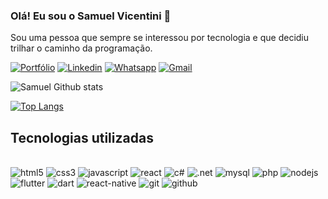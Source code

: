 ### Olá! Eu sou o Samuel Vicentini 👋
Sou uma pessoa que sempre se interessou por tecnologia e que decidiu trilhar o caminho da programação.

[![Portfólio](https://img.shields.io/website?label=SamuelVicentini.com&style=for-the-badge&url=http://samuelvicentini.com.br/)](http://samuelvicentini.com.br/)
[![Linkedin](https://img.shields.io/badge/LinkedIn-0077B5?style=for-the-badge&logo=linkedin&logoColor=white)](https://www.linkedin.com/in/samuel-vicentini-327633262/)
[![Whatsapp](https://img.shields.io/badge/WhatsApp-25D366?style=for-the-badge&logo=whatsapp&logoColor=white)](https://wa.me/5511963101881?text=Ol%C3%A1%2C%20eu%20vi%20o%20seu%20portf%C3%B3lio%20e%20gostaria%20de%20entrar%20em%20contato%21)
[![Gmail](https://img.shields.io/badge/Gmail-D14836?style=for-the-badge&logo=gmail&logoColor=white)](http://samuelvicentini.com.br/#contato)


![Samuel Github stats](https://github-readme-stats-sigma-five.vercel.app/api?username=samuel-vicentini&show_icons=true&theme=tokyonight)

[![Top Langs](https://github-readme-stats-sigma-five.vercel.app/api/top-langs/?username=samuel-vicentini&layout=compact&theme=dracula)](https://github.com/anuraghazra/github-readme-stats)

## Tecnologias utilizadas

<div style="display: inline_block; align='center'"><br/>
    <img  alt="html5" src="https://img.shields.io/badge/HTML5-E34F26?style=for-the-badge&logo=html5&logoColor=white"/>
    <img  alt="css3" src="https://img.shields.io/badge/CSS3-1572B6?style=for-the-badge&logo=css3&logoColor=white"/>
    <img  alt="javascript" src="https://img.shields.io/badge/JavaScript-F7DF1E?style=for-the-badge&logo=javascript&logoColor=black"/>
    <img  alt="react" src="https://img.shields.io/badge/React-20232A?style=for-the-badge&logo=react&logoColor=61DAFB"/>
    <img  alt="c#" src="https://img.shields.io/badge/C%23-239120?style=for-the-badge&logo=c-sharp&logoColor=white"/>    
    <img  alt=".net" src="https://img.shields.io/badge/.NET-5C2D91?style=for-the-badge&logo=.net&logoColor=white"/>
    <img  alt="mysql" src="https://img.shields.io/badge/MySQL-00000F?style=for-the-badge&logo=mysql&logoColor=white"/>
    <img  alt="php" src="https://img.shields.io/badge/PHP-777BB4?style=for-the-badge&logo=php&logoColor=white"/>
    <img  alt="nodejs" src="https://img.shields.io/badge/Node.js-43853D?style=for-the-badge&logo=node.js&logoColor=white"/>
    <img  alt="flutter" src="https://img.shields.io/badge/Flutter-02569B?style=for-the-badge&logo=flutter&logoColor=white"/>
    <img  alt="dart" src="https://img.shields.io/badge/Dart-0175C2?style=for-the-badge&logo=dart&logoColor=white"/>
    <img  alt="react-native" src="https://img.shields.io/badge/React_Native-20232A?style=for-the-badge&logo=react&logoColor=61DAFB"/>
    <img alt="git" src="https://img.shields.io/badge/GIT-E44C30?style=for-the-badge&logo=git&logoColor=white"/>
    <img alt="github" src="https://img.shields.io/badge/GitHub-100000?style=for-the-badge&logo=github&logoColor=white"/>
</div>

                 
                 
                 
                 
                 
                 
                 
                 
                 
                 
                 
                 
                 
                 
                 
                 
                 
                 
                 
                 
                 
                 
                 
                 
                 
                 
                 
                 
                 
                 
                 
                 
                 
                 
            
                 
                 
                 
                 
                 
                 
                 
                 
                 
                 
                 
                 
                 
                 
                 
                 
